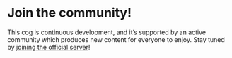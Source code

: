 # Join the community!

This cog is continuous development, and it’s supported by an active community which produces new content for everyone to enjoy. Stay tuned by [joining the official server](https://discord.gg/85DJg6M)!

